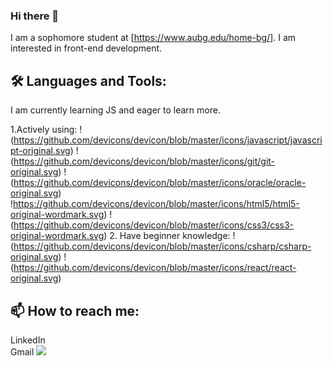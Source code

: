 ### Hi there 👋

I am a sophomore student at [https://www.aubg.edu/home-bg/]. I am interested in front-end development.

## 🛠️ Languages and Tools:

I am currently learning JS and eager to learn more.

1.Actively using:
!(https://github.com/devicons/devicon/blob/master/icons/javascript/javascript-original.svg) !(https://github.com/devicons/devicon/blob/master/icons/git/git-original.svg)
!(https://github.com/devicons/devicon/blob/master/icons/oracle/oracle-original.svg) !https://github.com/devicons/devicon/blob/master/icons/html5/html5-original-wordmark.svg) !(https://github.com/devicons/devicon/blob/master/icons/css3/css3-original-wordmark.svg)
2. Have beginner knowledge:
!(https://github.com/devicons/devicon/blob/master/icons/csharp/csharp-original.svg)
!(https://github.com/devicons/devicon/blob/master/icons/react/react-original.svg)

##  📫 How to reach me: 
LinkedIn 	
Gmail <img src="{https://img.shields.io/badge/Gmail-D14836?style=for-the-badge&logo=gmail&logoColor=white}" />

<!-- Here are some ideas to get you started:

- 🔭 I’m currently working on ...
- 🌱 I’m currently learning ...
- 👯 I’m looking to collaborate on ...
- 🤔 I’m looking for help with ...
- 💬 Ask me about ...
-
- 😄 Pronouns: ...
- ⚡ Fun fact: ...
-->
